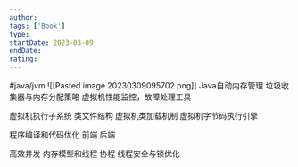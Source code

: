 ```yaml
---
author: 
tags: ['Book']
type: 
startDate: 2023-03-09
endDate: 
rating: 
---
```


#java/jvm
![[Pasted image 20230309095702.png]]
Java自动内存管理
	垃圾收集器与内存分配策略
	虚拟机性能监控，故障处理工具

虚拟机执行子系统
	类文件结构
	虚拟机类加载机制
	虚拟机字节码执行引擎

程序编译和代码优化
	前端
	后端

高效并发
	内存模型和线程
	协程
	线程安全与锁优化

























